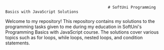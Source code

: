                                                  # SoftUni Programming Basics with JavaScript Solutions
Welcome to my repository!
This repository contains my solutions to the programming tasks given to me during my education in SoftUni's Programming Basics with JavaScript course. The solutions cover various topics such as for loops, while loops, nested loops, and condition statements.

